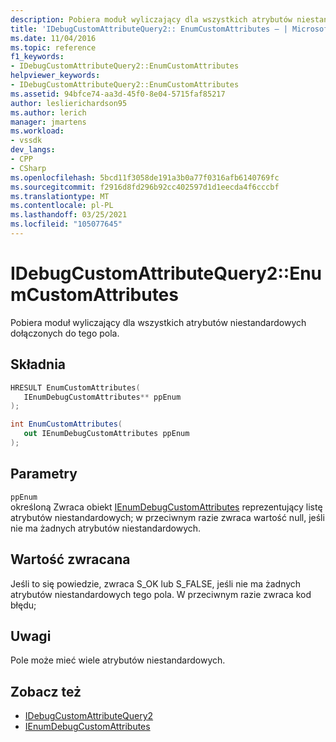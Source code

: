 ```yaml
---
description: Pobiera moduł wyliczający dla wszystkich atrybutów niestandardowych dołączonych do tego pola.
title: 'IDebugCustomAttributeQuery2:: EnumCustomAttributes — | Microsoft Docs'
ms.date: 11/04/2016
ms.topic: reference
f1_keywords:
- IDebugCustomAttributeQuery2::EnumCustomAttributes
helpviewer_keywords:
- IDebugCustomAttributeQuery2::EnumCustomAttributes
ms.assetid: 94bfce74-aa3d-45f0-8e04-5715faf85217
author: leslierichardson95
ms.author: lerich
manager: jmartens
ms.workload:
- vssdk
dev_langs:
- CPP
- CSharp
ms.openlocfilehash: 5bcd11f3058de191a3b0a77f0316afb6140769fc
ms.sourcegitcommit: f2916d8fd296b92cc402597d1d1eecda4f6cccbf
ms.translationtype: MT
ms.contentlocale: pl-PL
ms.lasthandoff: 03/25/2021
ms.locfileid: "105077645"
---
```

# <a name="idebugcustomattributequery2enumcustomattributes"></a>IDebugCustomAttributeQuery2::EnumCustomAttributes
Pobiera moduł wyliczający dla wszystkich atrybutów niestandardowych dołączonych do tego pola.

## <a name="syntax"></a>Składnia

```cpp
HRESULT EnumCustomAttributes( 
   IEnumDebugCustomAttributes** ppEnum
);
```

```csharp
int EnumCustomAttributes(
   out IEnumDebugCustomAttributes ppEnum
);
```

## <a name="parameters"></a>Parametry
`ppEnum`\
określoną Zwraca obiekt [IEnumDebugCustomAttributes](../../../extensibility/debugger/reference/ienumdebugcustomattributes.md) reprezentujący listę atrybutów niestandardowych; w przeciwnym razie zwraca wartość null, jeśli nie ma żadnych atrybutów niestandardowych.

## <a name="return-value"></a>Wartość zwracana
 Jeśli to się powiedzie, zwraca S_OK lub S_FALSE, jeśli nie ma żadnych atrybutów niestandardowych tego pola. W przeciwnym razie zwraca kod błędu;

## <a name="remarks"></a>Uwagi
 Pole może mieć wiele atrybutów niestandardowych.

## <a name="see-also"></a>Zobacz też
- [IDebugCustomAttributeQuery2](../../../extensibility/debugger/reference/idebugcustomattributequery2.md)
- [IEnumDebugCustomAttributes](../../../extensibility/debugger/reference/ienumdebugcustomattributes.md)
